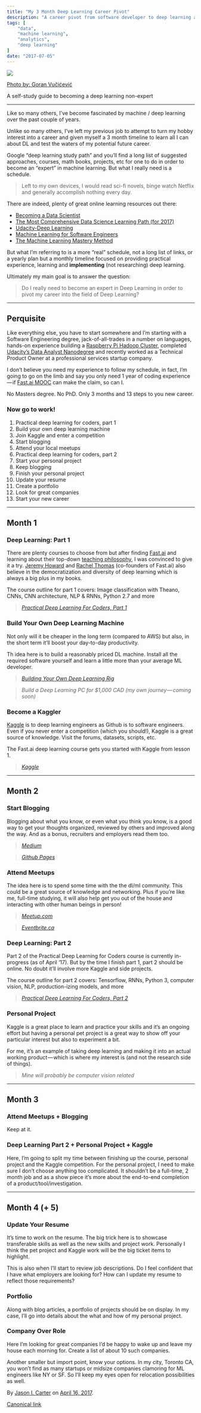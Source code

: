 ```yaml
---
title: "My 3 Month Deep Learning Career Pivot"
description: "A career pivot from software developer to deep learning and my self-study guide"
tags: [
    "data",
    "machine learning",
    "analytics",
    "deep learning"
]
date: "2017-07-05"
---
```


![](https://cdn-images-1.medium.com/max/2560/1*yOnLiNbp_oqHIPxsE7HzNQ.jpeg)

[Photo by: Goran Vučićević](https://unsplash.com/@goranvuc)

A self-study guide to becoming a deep learning non-expert
* * *

Like so many others, I’ve become fascinated by machine / deep learning over the past couple of years.

Unlike so many others, I’ve left my previous job to attempt to turn my hobby interest into a career and given myself a 3 month timeline to learn all I can about DL and test the waters of my potential future career.

Google “deep learning study path” and you’ll find a long list of suggested approaches, courses, math books, projects, etc for one to do in order to become an “expert” in machine learning. But what I really need is a schedule.

> Left to my own devices, I would read sci-fi novels, binge watch Netflix and generally accomplish nothing every day.

There are indeed, plenty of great online learning resources out there:

*   [Becoming a Data Scientist](https://www.becomingadatascientist.com/)
*   [The Most Comprehensive Data Science Learning Path (for 2017)](https://www.analyticsvidhya.com/blog/2017/01/the-most-comprehensive-data-science-learning-plan-for-2017)
*   [Udacity-Deep Learning](https://www.udacity.com/course/deep-learning--ud730)
*   [Machine Learning for Software Engineers](https://github.com/ZuzooVn/machine-learning-for-software-engineers)
*   [The Machine Learning Mastery Method](http://machinelearningmastery.com/machine-learning-mastery-method/)

But what I’m referring to is a more “real” schedule, not a long list of links, or a yearly plan but a monthly timeline focused on providing practical experience, learning and **implementing** (not researching) deep learning.

Ultimately my main goal is to answer the question:

> Do I really need to become an expert in Deep Learning in order to pivot my career into the field of Deep Learning?

* * *

## Perquisite

Like everything else, you have to start somewhere and I’m starting with a Software Engineering degree, jack-of-all-trades in a number on languages, hands-on experience building a [Raspberry Pi Hadoop Cluster](https://medium.com/@jasonicarter/how-to-hadoop-at-home-with-raspberry-pi-part-1-3b71f1b8ac4e), completed [Udacity’s Data Analyst Nanodegree](https://www.udacity.com/course/data-analyst-nanodegree--nd002) and recently worked as a Technical Product Owner at a professional services startup company.

I don’t believe you need my experience to follow my schedule, in fact, I’m going to go on the limb and say you only need 1 year of coding experience — if [Fast.ai MOOC](http://course.fast.ai/) can make the claim, so can I.

No Masters degree. No PhD. Only 3 months and 13 steps to you new career.

### Now go to work!

1.  Practical deep learning for coders, part 1
2.  Build your own deep learning machine
3.  Join Kaggle and enter a competition
4.  Start blogging
5.  Attend your local meetups
6.  Practical deep learning for coders, part 2
7.  Start your personal project
8.  Keep blogging
9.  Finish your personal project
10.  Update your resume
11.  Create a portfolio
12.  Look for great companies
13.  Start your new career

* * *

## Month 1

### Deep Learning: Part 1

There are plenty courses to choose from but after finding [Fast.ai](https://fast.ai) and learning about their top-down [teaching philosophy](http://www.fast.ai/2016/10/08/teaching-philosophy/), I was convinced to give it a try. [Jeremy Howard](https://medium.com/u/34ab754f8c5e) and [Rachel Thomas](https://medium.com/u/ee56d0bac1b7) (co-founders of Fast.ai) also believe in the democratization and diversity of deep learning which is always a big plus in my books.

The course outline for part 1 covers: Image classification with Theano, CNNs, CNN architecture, NLP & RNNs, Python 2.7 and more

> [_Practical Deep Learning For Coders, Part 1_](http://course.fast.ai/)

### Build Your Own Deep Learning Machine

Not only will it be cheaper in the long term (compared to AWS) but also, in the short term it’ll boost your day-to-day productivity.

Th idea here is to build a reasonably priced DL machine. Install all the required software yourself and learn a little more than your average ML developer.

> [_Building Your Own Deep Learning Rig_](https://medium.com/towards-data-science/building-your-own-deep-learning-box-47b918aea1eb)

> _Build a Deep Learning PC for $1,000 CAD (my own journey — coming soon)_

### Become a Kaggler

[Kaggle](https://www.kaggle.com/) is to deep learning engineers as Github is to software engineers. Even if you never enter a competition (which you should!), Kaggle is a great source of knowledge. Visit the forums, datasets, scripts, etc.

The Fast.ai deep learning course gets you started with Kaggle from lesson 1.

> [_Kaggle_](https://www.kaggle.com/)

* * *

## Month 2

### Start Blogging

Blogging about what you know, or even what you think you know, is a good way to get your thoughts organized, reviewed by others and improved along the way. And as a bonus, recruiters and employers read them too.

> [_Medium_](https://medium.com)

> [_Github Pages_](https://pages.github.com/)

### Attend Meetups

The idea here is to spend some time with the the dl/ml community. This could be a great source of knowledge and networking. Plus if you’re like me, full-time studying, it will also help get you out of the house and interacting with other human beings in person!

> [_Meetup.com_](https://www.meetup.com/)

> [_Eventbrite.ca_](https://www.eventbrite.ca/)

### Deep Learning: Part 2

Part 2 of the Practical Deep Learning for Coders course is currently in-progress (as of April ‘17). But by the time I finish part 1, part 2 should be online. No doubt it’ll involve more Kaggle and side projects.

The course outline for part 2 covers: Tensorflow, RNNs, Python 3, computer vision, NLP, production-izing models, and more

> [_Practical Deep Learning For Coders, Part 2_](http://course.fast.ai/)

### Personal Project

Kaggle is a great place to learn and practice your skills and it’s an ongoing effort but having a personal pet project is a great way to show off your particular interest but also to experiment a bit.

For me, it’s an example of taking deep learning and making it into an actual working product — which is where my interest is (and not the research side of things).

> _Mine will probably be computer vision related_

* * *

## Month 3

### Attend Meetups + Blogging

Keep at it.

### Deep Learning Part 2 + Personal Project + Kaggle

Here, I’m going to split my time between finishing up the course, personal project and the Kaggle competition. For the personal project, I need to make sure I don’t choose anything too complicated. It shouldn’t be a full-time, 2 month job and as a show piece it’s more about the end-to-end completion of a product/tool/investigation.

* * *

## Month 4 (+ 5)

### Update Your Resume

It’s time to work on the resume. The big trick here is to showcase transferable skills as well as the new skills and project work. Personally I think the pet project and Kaggle work will be the big ticket items to highlight.

This is also when I’ll start to review job descriptions. Do I feel confident that I have what employers are looking for? How can I update my resume to reflect those requirements?

### Portfolio

Along with blog articles, a portfolio of projects should be on display. In my case, I’ll go into details about the what and how of my personal project.

### Company Over Role

Here I’m looking for great companies I’d be happy to wake up and leave my house each morning for. Create a list of about 10 such companies.

Another smaller but import point, know your options. In my city, Toronto CA, you won’t find as many startups or midsize companies clamoring for ML engineers like NY or SF. So I’ll keep my eyes open for relocation possibilities as well.

By [Jason I. Carter](https://medium.com/@jasonicarter) on [April 16, 2017](https://medium.com/p/af94cd8d6a31).

[Canonical link](https://medium.com/@jasonicarter/my-3-month-deep-learning-career-pivot-af94cd8d6a31)